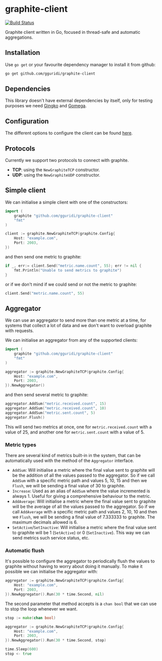 # graphite-client 
[![Build Status](https://travis-ci.org/gguridi/graphite-client.svg?branch=master)](https://travis-ci.org/gguridi/graphite-client)

Graphite client written in Go, focused in thread-safe and automatic aggregations.

## Installation

Use `go get` or your favourite dependency manager to install it from github:

```bash
go get github.com/gguridi/graphite-client
```

## Dependencies

This library doesn't have external dependencies by itself, only for testing purposes
we need [Gingko](https://github.com/onsi/ginkgo) and [Gomega](https://github.com/onsi/gomega).

## Configuration

The different options to configure the client can be found [here]().

## Protocols

Currently we support two protocols to connect with graphite.

- **TCP**: using the `NewGraphiteTCP` constructor.
- **UDP**: using the `NewGraphiteUDP` constructor.

## Simple client

We can initialise a simple client with one of the constructors:

```go
import (
    graphite "github.com/gguridi/graphite-client"
    "fmt"
)

client := graphite.NewGraphiteTCP(graphite.Config{
    Host: "example.com",
    Port: 2003,
})
```

and then send one metric to graphite:

```go
if _, err:= client.Send("metric.name.count", 55); err != nil {
    fmt.Println("Unable to send metrics to graphite")
}
```

or if we don't mind if we could send or not the metric to graphite:

```go
client.Send("metric.name.count", 55)
```

## Aggregator

We can use an aggregator to send more than one metric at a time, for systems that collect
a lot of data and we don't want to overload graphite with requests.

We can initialise an aggregator from any of the supported clients:

```go
import (
    graphite "github.com/gguridi/graphite-client"
    "fmt"
)

aggregator := graphite.NewGraphiteTCP(graphite.Config{
    Host: "example.com",
    Port: 2003,
}).NewAggregator()
```

and then send several metric to graphite:

```go
aggregator.AddSum("metric.received.count", 15)
aggregator.AddSum("metric.received.count", 10)
aggregator.AddSum("metric.sent.count", 5)
aggregator.Flush()
```

This will send two metrics at once, one for `metric.received.count` with a value of 25, and
another one for `metric.sent.count` with a value of 5.

### Metric types

There are several kind of metrics built-in in the system, that can be automatically used
with the method of the `Aggregator` interface.

- `AddSum`: Will initialise a metric where the final value sent to graphite will be the addition
of all the values passed to the aggregator. So if we call `AddSum` with a specific metric path and
values 5, 10, 15 and then we `Flush`, we will be sending a final value of 30 to graphite.
- `Increase`: Used as an alias of `AddSum` where the value incremented is always 1. Useful for giving
a comprehensive behaviour to the metric. 
- `AddAverage`: Will initialise a metric where the final value sent to graphite will be the average 
of all the values passed to the aggregator. So if we call `AddAverage` with a specific metric path
and values 2, 10, 10 and then we `Flush`, we will be sending a final value of 7.333333 to graphite. The
maximum decimals allowed is 6.
- `SetActive`/`SetInactive`: Will initialise a metric where the final value sent to graphite will 
be 1 (`SetActive`) or 0 (`SetInactive`). This way we can send metrics such service status, etc.

### Automatic flush

It's possible to configure the aggregator to periodically flush the values to graphite without
having to worry about doing it manually. To make it possible we can initialise the aggregator with:

```go
aggregator := graphite.NewGraphiteTCP(graphite.Config{
    Host: "example.com",
    Port: 2003,
}).NewAggregator().Run(30 * time.Second, nil)
```

The second parameter that method accepts is a `chan bool` that we can use to stop the loop whenever we want.

```go
stop := make(chan bool)

aggregator := graphite.NewGraphiteTCP(graphite.Config{
    Host: "example.com",
    Port: 2003,
}).NewAggregator().Run(30 * time.Second, stop)

time.Sleep(600)
stop <- true
```
